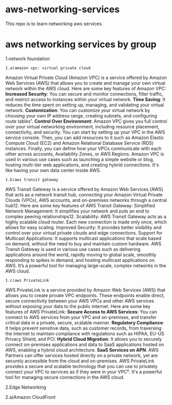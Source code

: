 # aws-networking-services
This repo is to learn networking aws services.

# aws networking services by group
1.network foundation

    1.a)amazon vpc: virtual private cloud
Amazon Virtual Private Cloud (Amazon VPC) is a service offered by Amazon Web Services (AWS) that allows you to create and manage your own   virtual network within the AWS cloud. 
Here are some key features of Amazon VPC:
  **Increased Security**: You can secure and monitor connections, filter traffic, and restrict access to instances within your virtual network.
  **Time Saving**: It reduces the time spent on setting up, managing, and validating your virtual network.
  **Customization**: You can customize your virtual network by choosing your own IP address range, creating subnets, and configuring route   tables¹.
  **Control Over Environment**: Amazon VPC gives you full control over your virtual networking environment, including resource placement, connectivity, and security.
You can start by setting up your VPC in the AWS service console. Then, you can add resources to it such as Amazon Elastic Compute Cloud (EC2) and Amazon Relational Database Service (RDS) instances. Finally, you can define how your VPCs communicate with each other across accounts, Availability Zones, or AWS Regions.
Amazon VPC is used in various use cases such as launching a simple website or blog, hosting multi-tier web applications, and creating hybrid connections. It's like having your own data center inside AWS.

    1.b)aws transit gateway
AWS Transit Gateway is a service offered by Amazon Web Services (AWS) that acts as a network transit hub, connecting your Amazon Virtual Private   Clouds (VPCs), AWS accounts, and on-premises networks through a central hub12.
Here are some key features of AWS Transit Gateway:
    Simplified Network Management: It simplifies your network and puts an end to complex peering relationships12.
    Scalability: AWS Transit Gateway acts as a highly scalable cloud router. Each new connection is made only once, which allows for easy scaling.
    Improved Security: It provides better visibility and control over your virtual private clouds and edge connections.
    Support for Multicast Applications: It supports multicast applications that scale based on demand, without the need to buy and maintain custom hardware.
AWS Transit Gateway is used in various use cases such as delivering applications around the world, rapidly moving to global scale, smoothly responding to spikes in demand, and hosting multicast applications on AWS. It’s a powerful tool for managing large-scale, complex networks in the AWS cloud.

    1.c)aws PrivateLink
AWS PrivateLink is a service provided by Amazon Web Services (AWS) that allows you to create private VPC endpoints. These endpoints enable direct, secure connectivity between your AWS VPCs and other AWS services without exposing your data to the public internet.
Here are some key features of AWS PrivateLink:
**Secure Access to AWS Services**: You can connect to AWS services from your VPC and on-premises, and transfer critical data in a private, secure, scalable manner.
**Regulatory Compliance**: It helps prevent sensitive data, such as customer records, from traversing the internet to maintain compliance with regulations such as HIPAA, EU-US Privacy Shield, and PCI.
**Hybrid Cloud Migration**: It allows you to securely connect on-premises applications and data to SaaS applications hosted on AWS, enabling a hybrid cloud architecture.
**SaaS Services on APN**: AWS Partners can offer services hosted directly on a private network, yet are securely accessible from the cloud and on-premises.
AWS PrivateLink provides a secure and scalable technology that you can use to privately connect your VPC to services as if they were in your VPC⁵. It's a powerful tool for managing secure connections in the AWS cloud.

2.Edge Networking

  2.a)Amazon CloudFront





    
